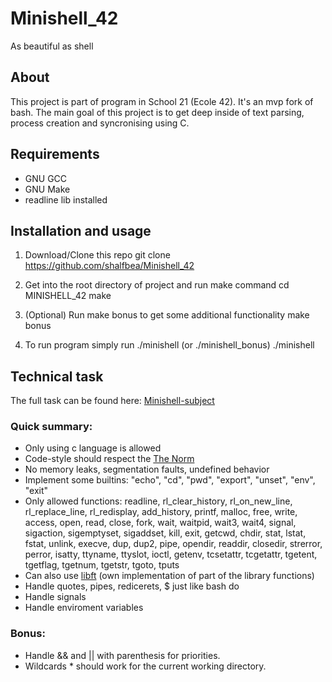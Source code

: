 # Minishell_42

As beautiful as shell

## About

This project is part of program in School 21 (Ecole 42).
It's an mvp fork of bash.
The main goal of this project is to get deep inside of text parsing, process creation and syncronising using C.

## Requirements
- GNU GCC
- GNU Make
- readline lib installed

## Installation and usage

1. Download/Clone this repo
		git clone https://github.com/shalfbea/Minishell_42
2. Get into the root directory of project and run make command
		cd MINISHELL_42
		make
3. (Optional) Run make bonus to get some additional functionality
		make bonus

3. To run program simply run ./minishell (or ./minishell_bonus)
		./minishell

## Technical task
The full task can be found here: [Minishell-subject](https://github.com/shalfbea/Minishell_42/Minishell_subject.pdf)
### Quick summary:
- Only using c language is allowed
- Code-style should respect the [The Norm](https://github.com/MagicHatJo/-42-Norm/blob/master/norme.en.pdf)
- No memory leaks, segmentation faults, undefined behavior
- Implement some builtins: "echo", "cd", "pwd", "export", "unset", "env", "exit"
- Only allowed functions: readline, rl_clear_history, rl_on_new_line,
rl_replace_line, rl_redisplay, add_history,
printf, malloc, free, write, access, open, read,
close, fork, wait, waitpid, wait3, wait4, signal,
sigaction, sigemptyset, sigaddset, kill, exit,
getcwd, chdir, stat, lstat, fstat, unlink, execve,
dup, dup2, pipe, opendir, readdir, closedir,
strerror, perror, isatty, ttyname, ttyslot, ioctl,
getenv, tcsetattr, tcgetattr, tgetent, tgetflag,
tgetnum, tgetstr, tgoto, tputs
- Can also use [libft](https://github.com/shalfbea/libft) (own implementation of part of the library functions)
- Handle quotes, pipes, redicerets, $ just like bash do
- Handle signals
- Handle enviroment variables

### Bonus:
- Handle && and || with parenthesis for priorities.
- Wildcards * should work for the current working directory.

